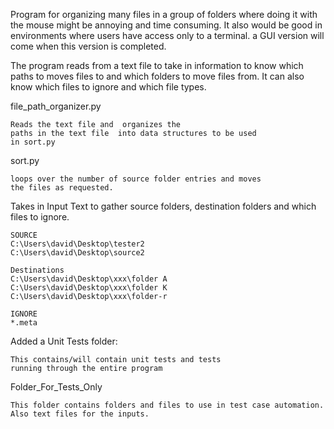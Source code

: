 Program for organizing many files in a group of folders where doing it with the mouse 
might be annoying and time consuming. It also would be good in environments where
users have access only to a terminal. a GUI version will come when this version is 
completed.

The program reads from a text file to take in information to know which paths 
to moves files to and which folders to move files from. It can also know which 
files to ignore and which file types.



file_path_organizer.py

    Reads the text file and  organizes the 
    paths in the text file  into data structures to be used 
    in sort.py
    
sort.py

    loops over the number of source folder entries and moves 
    the files as requested.


Takes in Input Text to gather source folders, destination folders and which files to ignore.

    SOURCE
    C:\Users\david\Desktop\tester2
    C:\Users\david\Desktop\source2
    
    Destinations
    C:\Users\david\Desktop\xxx\folder A
    C:\Users\david\Desktop\xxx\folder K
    C:\Users\david\Desktop\xxx\folder-r
    
    IGNORE
    *.meta


Added a Unit Tests folder: 

    This contains/will contain unit tests and tests 
    running through the entire program

 
Folder_For_Tests_Only

    This folder contains folders and files to use in test case automation. 
    Also text files for the inputs.